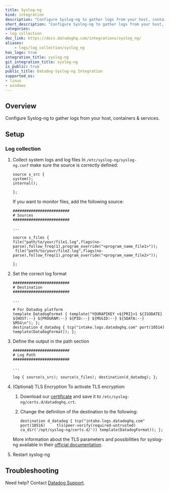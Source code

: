 ```yaml
---
title: Syslog-ng
kind: integration
description: "Configure Syslog-ng to gather logs from your host, containers & services."
short_description: "Configure Syslog-ng to gather logs from your host, containers & services."
categories:
- log collection
doc_link: https://docs.datadoghq.com/integrations/syslog_ng/
aliases:
    - logs/log_collection/syslog_ng
has_logo: true
integration_title: syslog-ng 
git_integration_title: syslog-ng
is_public: true
public_title: Datadog-Syslog-ng Integration
supported_os:
- linux
- windows
---
```


## Overview

Configure Syslog-ng to gather logs from your host, containers & services.

## Setup
### Log collection
1. Collect system logs and log files In `/etc/syslog-ng/syslog-ng.conf` make sure the source is correctly defined:
    ```
    source s_src {
    system();
    internal();

    };
    ```
    If you want to monitor files, add the following source:
    ```
    #########################
    # Sources
    #########################

    ...

    source s_files {
    file("path/to/your/file1.log",flags(no-parse),follow_freq(1),program_override("<program_name_file1>"));
     file("path/to/your/file2.log",flags(no-parse),follow_freq(1),program_override("<program_name_file2>"));

    };
    ```

2. Set the correct log format
    ```
    #########################
    # Destination
    #########################

    ...

    # For Datadog platform
    template DatadogFormat { template("YOURAPIKEY <${PRI}>1 ${ISODATE} ${HOST:--} ${PROGRAM:--} ${PID:--} ${MSGID:--} ${SDATA:--} $MSG\n"); };
    destination d_datadog { tcp("intake.logs.datadoghq.com" port(10514) template(DatadogFormat)); };
    ```

3. Define the output in the path section
    ```
    #########################
    # Log Path
    #########################

    ...

    log { source(s_src); source(s_files); destination(d_datadog); };
    ```
    
4. (Optional) TLS Encryption 
    To activate TLS encryption:
    
    1. Download our [certificate][1] and save it to `/etc/syslog-ng/certs.d/datadoghq.crt`. 

    2. Change the definition of the destination to the following:

        ```
        destination d_datadog { tcp("intake.logs.datadoghq.com" port(10516)     tls(peer-verify(required-untrusted) ca_dir('/opt/syslog-ng/certs.d/')) template(DatadogFormat)); };
        ```

    More information about the TLS parameters and possibilities for syslog-ng available in their [official documentation][2].

5. Restart syslog-ng 

## Troubleshooting
Need help? Contact [Datadog Support][3].

[1]: /crt/intake.logs.datadoghq.com.crt
[2]: https://syslog-ng.com/documents/html/syslog-ng-ose-latest-guides/en/syslog-ng-ose-guide-admin/html/tlsoptions.html
[3]: https://docs.datadoghq.com/help/